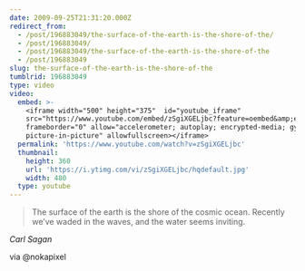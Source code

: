 ```yaml
---
date: 2009-09-25T21:31:20.000Z
redirect_from:
  - /post/196883049/the-surface-of-the-earth-is-the-shore-of-the/
  - /post/196883049/
  - /post/196883049/the-surface-of-the-earth-is-the-shore-of-the
  - /post/196883049
slug: the-surface-of-the-earth-is-the-shore-of-the
tumblrid: 196883049
type: video
video:
  embed: >-
    <iframe width="500" height="375"  id="youtube_iframe"
    src="https://www.youtube.com/embed/zSgiXGELjbc?feature=oembed&amp;enablejsapi=1&amp;origin=https://safe.txmblr.com&amp;wmode=opaque"
    frameborder="0" allow="accelerometer; autoplay; encrypted-media; gyroscope;
    picture-in-picture" allowfullscreen></iframe>
  permalink: 'https://www.youtube.com/watch?v=zSgiXGELjbc'
  thumbnail:
    height: 360
    url: 'https://i.ytimg.com/vi/zSgiXGELjbc/hqdefault.jpg'
    width: 480
  type: youtube
---
```

<blockquote><p>The surface of the earth is the shore of the cosmic ocean.  Recently we&rsquo;ve waded in the waves, and the water seems inviting.</p></blockquote>

<p class="source"><cite>Carl Sagan</cite></p>

<p>via @nokapixel</p>
